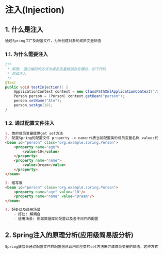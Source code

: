 # 注入(Injection)
## 1. 什么是注入
```markdown
通过Spring工厂及配置文件，为所创建对象的成员变量赋值
```
### 1.1. 为什么需要注入
```java
/**
 * 原因: 通过编码的方式为成员变量赋值存在耦合，如下代码
 * 测试注入
 */
@Test
public void testInjection() {
    ApplicationContext context = new ClassPathXmlApplicationContext("/applicationContext.xml");
    Person person = (Person) context.getBean("person");
    person.setName("Ale");
    person.setAge(18);    
}
```

### 1.2. 通过配置文件注入
```markdown
1. 类的成员变量提供get set方法
2. 配置Spring的配置文件 property -> name:代表当前配置类的成员变量名称 value:代表需要赋值的数据
<bean id="person" class="org.example.spring.Person">
    <property name="age">
        <value>10</value>
    </property>
    <property name="name">
        <value>Dream</value>
    </property>
</bean>

3. 缩写版
<bean id="person" class="org.example.spring.Person">
    <property name="age" value="10"/>
    <property name="name" value="Dream"/>
</bean>

4. 好处以及适用场景
    - 好处: 解耦合
    - 适用场景: 例如数据库的配置以及各中间件的配置
```

## 2. Spring注入的原理分析(应用级简易版分析)
```markdown
Spring底层会通过配置文件的配置信息调用对应类的set方法来完成成员变量的赋值，这种方式也称之为set注入
```